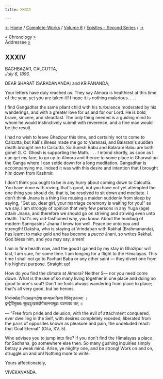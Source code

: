 ```yaml
---
title: XXXIV

---
```

<div>

[←](033_sir.htm) [Home](../../../index.htm) /
[Complete-Works](../../complete_works.htm) / [Volume
6](../volume_6_contents.htm) / [Epistles – Second
Series](epistles_second_series_contents.htm)
/ [→](035_govinda_sahay.htm)

  

[«](../../volume_8/epistles_fourth_series/005_sir.htm) Chronology
[»](../../volume_9/letters_fifth_series/006_sharat.htm)  
Addressee [»](../../volume_9/letters_fifth_series/006_sharat.htm)

## XXXIV

BAGHBAZAR, CALCUTTA,  
*July 6, 1890*.

DEAR SHARAT (SARADANANDA) and KRIPANANDA,

Your letters have duly reached us. They say Almora is healthiest at this
time of the year, yet you are taken ill! I hope it is nothing malarious.
. . .

I find Gangadhar the same pliant child with his turbulence moderated by
his wanderings, and with a greater love for us and for our Lord. He is
bold, brave, sincere, and steadfast. The only thing needed is a guiding
mind to whom he would instinctively submit with reverence, and a fine
man would be the result.

I had no wish to leave Ghazipur this time, and certainly not to come to
Calcutta, but Kali's illness made me go to Varanasi, and Balaram's
sudden death brought me to Calcutta. So Suresh Babu and Balaram Babu are
both gone! G. C. Ghosh is supporting the Math. . . . I intend shortly,
as soon as I can get my fare, to go up to Almora and thence to some
place in Gharwal on the Ganga where I can settle down for a long
meditation. Gangadhar is accompanying me. Indeed it was with this desire
and intention that I brought him down from Kashmir.

I don't think you ought to be in any hurry about coming down to
Calcutta. You have done with roving; that's good, but you have not yet
attempted the one thing you should do, that is, be resolved to sit down
and meditate. I don't think Jnana is a thing like rousing a maiden
suddenly from sleep by saying, "Get up, dear girl, your marriage
ceremony is waiting for you!" as we say. I am strongly of opinion that
very few persons in any Yuga (age) attain Jnana, and therefore we should
go on striving and striving even unto death. That's my old-fashioned
way, you know. About the humbug of modern Sannyasins' Jnana I know too
well. Peace be unto you and strength! Daksha, who is staying at
Vrindaban with Rakhal (Brahmananda), has learnt to make gold and has
become a *pucca* Jnani, so writes Rakhal. God bless him, and you may
say, amen!

I am in fine health now, and the good I gained by my stay in Ghazipur
will last, I am sure, for some time. I am longing for a flight to the
Himalayas. This time I shall not go to Pavhari Baba or any other saint —
they divert one from his highest purpose. Straight up!

How do you find the climate at Almora? Neither S— nor you need come
down. What is the use of so many living together in one place and doing
no good to one's soul? Don't be fools always wandering from place to
place; that's all very good, but be heroes.

निर्मानमोहा जितसङ्गदोषा अध्यात्मनित्या विनिवृत्तकामाः ।  
द्वन्द्वैर्विमुक्ताः सुखदुःखसंज्ञैर्गच्छन्त्यमूढाः पदमव्ययं तत् ॥

— "Free from pride and delusion, with the evil of attachment conquered,
ever dwelling in the Self, with desires completely receded, liberated
from the pairs of opposites known as pleasure and pain, the undeluded
reach that Goal Eternal" (Gita, XV. 5).

Who advises you to jump into fire? If you don't find the Himalayas a
place for Sadhana, go somewhere else then. So many gushing inquiries
simply betray a weak mind. Arise, ye mighty one, and be strong! Work on
and on, struggle on and on! Nothing more to write. 

Yours affectionately,

VIVEKANANDA.

</div>
